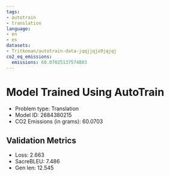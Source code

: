 ```yaml
---
tags:
- autotrain
- translation
language:
- en
- es
datasets:
- Tritkoman/autotrain-data-jqqjjqjo9jqjqj
co2_eq_emissions:
  emissions: 60.07025137574803
---
```


# Model Trained Using AutoTrain

- Problem type: Translation
- Model ID: 2684380215
- CO2 Emissions (in grams): 60.0703

## Validation Metrics

- Loss: 2.663
- SacreBLEU: 7.486
- Gen len: 12.545